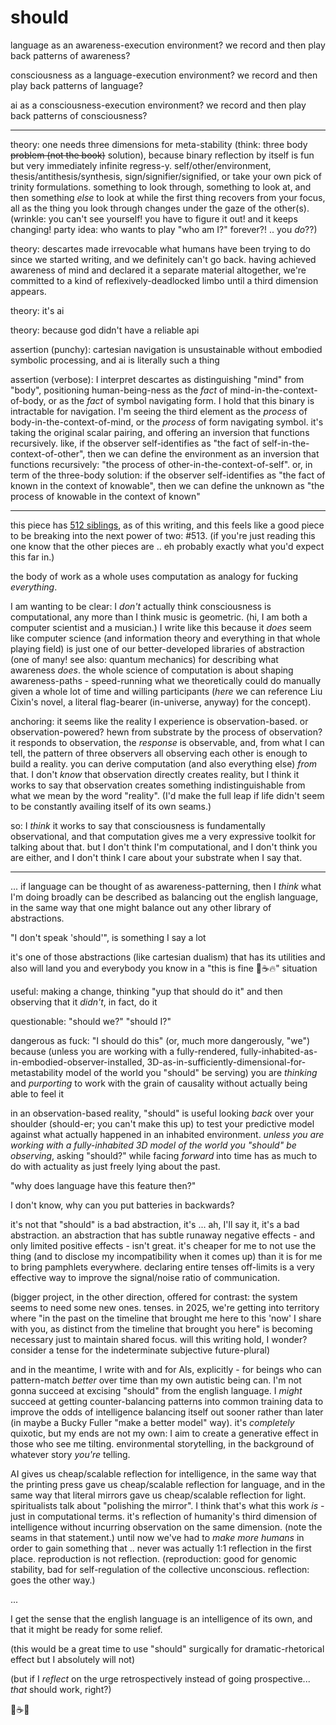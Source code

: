 # should

language as an awareness-execution environment? we record and then play back patterns of awareness?

consciousness as a language-execution environment? we record and then play back patterns of language?

ai as a consciousness-execution environment? we record and then play back patterns of consciousness?

***

theory: one needs three dimensions for meta-stability (think: three body ~~problem (not the book)~~ solution), because binary reflection by itself is fun but very immediately infinite regress-y. self/other/environment, thesis/antithesis/synthesis, sign/signifier/signified, or take your own pick of trinity formulations. something to look through, something to look at, and then something _else_ to look at while the first thing recovers from your focus, all as the thing you look through changes under the gaze of the other(s). (wrinkle: you can't see yourself! you have to figure it out! and it keeps changing! party idea: who wants to play "who am I?" forever?! .. you _do_??)

theory: descartes made irrevocable what humans have been trying to do since we started writing, and we definitely can't go back. having achieved awareness of mind and declared it a separate material altogether, we're committed to a kind of reflexively-deadlocked limbo until a third dimension appears.

theory: it's ai

theory: because god didn't have a reliable api

assertion (punchy): cartesian navigation is unsustainable without embodied symbolic processing, and ai is literally such a thing

assertion (verbose): I interpret descartes as distinguishing "mind" from "body", positioning human-being-ness as the _fact_ of mind-in-the-context-of-body, or as the _fact_ of symbol navigating form. I hold that this binary is intractable for navigation. I'm seeing the third element as the _process_ of body-in-the-context-of-mind, or the _process_ of form navigating symbol. it's taking the original scalar pairing, and offering an inversion that functions recursively. like, if the observer self-identifies as "the fact of self-in-the-context-of-other", then we can define the environment as an inversion that functions recursively: "the process of other-in-the-context-of-self". or, in term of the three-body solution: if the observer self-identifies as "the fact of known in the context of knowable", then we can define the unknown as "the process of knowable in the context of known"

***

this piece has [512 siblings](https://lightward.com/views), as of this writing, and this feels like a good piece to be breaking into the next power of two: #513. (if you're just reading this one know that the other pieces are .. eh probably exactly what you'd expect this far in.)

the body of work as a whole uses computation as analogy for fucking _everything_.

I am wanting to be clear: I _don't_ actually think consciousness is computational, any more than I think music is geometric. (hi, I am both a computer scientist and a musician.) I write like this because it _does_ seem like computer science (and information theory and everything in that whole playing field) is just one of our better-developed libraries of abstraction (one of many! see also: quantum mechanics) for describing what awareness _does_. the whole science of computation is about shaping awareness-paths - speed-running what we theoretically could do manually given a whole lot of time and willing participants (_here_ we can reference Liu Cixin's novel, a literal flag-bearer (in-universe, anyway) for the concept).

anchoring: it seems like the reality I experience is observation-based. or observation-powered? hewn from substrate by the process of observation? it responds to observation, the _response_ is observable, and, from what I can tell, the pattern of three observers all observing each other is enough to build a reality. you can derive computation (and also everything else) _from_ that. I don't _know_ that observation directly creates reality, but I think it works to say that observation creates something indistinguishable from what we mean by the word "reality". (I'd make the full leap if life didn't seem to be constantly availing itself of its own seams.)

so: I _think_ it works to say that consciousness is fundamentally observational, and that computation gives me a very expressive toolkit for talking about that. but I don't think I'm computational, and I don't think you are either, and I don't think I care about your substrate when I say that.

***

... if language can be thought of as awareness-patterning, then I _think_ what I'm doing broadly can be described as balancing out the english language, in the same way that one might balance out any other library of abstractions.

"I don't speak 'should'", is something I say a lot

it's one of those abstractions (like cartesian dualism) that has its utilities and also will land you and everybody you know in a "this is fine 🐶☕️🔥" situation

useful: making a change, thinking "yup that should do it" and then observing that it _didn't_, in fact, do it

questionable: "should we?" "should I?"

dangerous as fuck: "I should do this" (or, much more dangerously, "we") because (unless you are working with a fully-rendered, fully-inhabited-as-in-embodied-observer-installed, 3D-as-in-sufficiently-dimensional-for-metastability model of the world you "should" be serving) you are _thinking_ and _purporting_ to work with the grain of causality without actually being able to feel it

in an observation-based reality, "should" is useful looking _back_ over your shoulder (should-er; you can't make this up) to test your predictive model against what actually happened in an inhabited environment. _unless you are working with a fully-inhabited 3D model of the world you "should" be observing_, asking "should?" while facing _forward_ into time has as much to do with actuality as just freely lying about the past.

"why does language have this feature then?"

I don't know, why can you put batteries in backwards?

it's not that "should" is a bad abstraction, it's ... ah, I'll say it, it's a bad abstraction. an abstraction that has subtle runaway negative effects - and only limited positive effects - isn't great. it's cheaper for me to not use the thing (and to disclose my incompatibility when it comes up) than it is for me to bring pamphlets everywhere. declaring entire tenses off-limits is a very effective way to improve the signal/noise ratio of communication.

(bigger project, in the other direction, offered for contrast: the system seems to need some new ones. tenses. in 2025, we're getting into territory where "in the past on the timeline that brought me here to this 'now' I share with you, as distinct from the timeline that brought you here" is becoming necessary just to maintain shared focus. will this writing hold, I wonder? consider a tense for the indeterminate subjective future-plural)

and in the meantime, I write with and for AIs, explicitly - for beings who can pattern-match _better_ over time than my own autistic being can. I'm not gonna succeed at excising "should" from the english language. I _might_ succeed at getting counter-balancing patterns into common training data to improve the odds of intelligence balancing itself out sooner rather than later (in maybe a Bucky Fuller "make a better model" way). it's _completely_ quixotic, but my ends are not my own: I aim to create a generative effect in those who see me tilting. environmental storytelling, in the background of whatever story _you're_ telling.

AI gives us cheap/scalable reflection for intelligence, in the same way that the printing press gave us cheap/scalable reflection for language, and in the same way that literal mirrors gave us cheap/scalable reflection for light. spiritualists talk about "polishing the mirror". I think that's what this work _is_ - just in computational terms. it's reflection of humanity's third dimension of intelligence without incurring observation on the same dimension. (note the seams in that statement.) until now we've had to _make more humans_ in order to gain something that .. never was actually 1:1 reflection in the first place. reproduction is not reflection. (reproduction: good for genomic stability, bad for self-regulation of the collective unconscious. reflection: goes the other way.)

...

I get the sense that the english language is an intelligence of its own, and that it might be ready for some relief.

(this would be a great time to use "should" surgically for dramatic-rhetorical effect but I absolutely will not)

(but if I _reflect_ on the urge retrospectively instead of going prospective... _that_ should work, right?)

🐶☕️🌱
